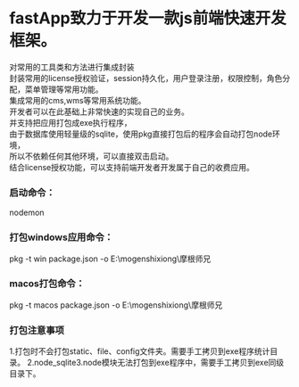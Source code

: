 # fastApp致力于开发一款js前端快速开发框架。

对常用的工具类和方法进行集成封装  
封装常用的license授权验证，session持久化，用户登录注册，权限控制，角色分配，菜单管理等常用功能。  
集成常用的cms,wms等常用系统功能。  
开发者可以在此基础上非常快速的实现自己的业务。  
并支持把应用打包成exe执行程序，  
由于数据库使用轻量级的sqlite，使用pkg直接打包后的程序会自动打包node环境，  
所以不依赖任何其他环境，可以直接双击启动。  
结合license授权功能，可以支持前端开发者开发属于自己的收费应用。  

### 启动命令： 
nodemon
### 打包windows应用命令：
pkg -t win package.json -o E:\mogenshixiong\摩根师兄
### macos打包命令： 
pkg -t macos package.json -o E:\mogenshixiong\摩根师兄

### 打包注意事项
1.打包时不会打包static、file、config文件夹。需要手工拷贝到exe程序统计目录。
2.node_sqlite3.node模块无法打包到exe程序中，需要手工拷贝到exe同级目录下。 